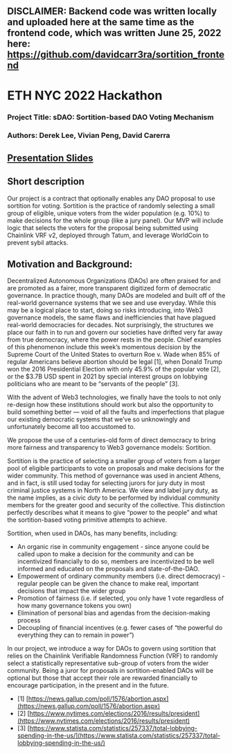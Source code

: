 ## DISCLAIMER: Backend code was written locally and uploaded here at the same time as the frontend code, which was written June 25, 2022 here: https://github.com/davidcarr3ra/sortition_frontend

# ETH NYC 2022 Hackathon

### Project Title: sDAO: Sortition-based DAO Voting Mechanism

### Authors: Derek Lee, Vivian Peng, David Carerra

## [Presentation Slides](https://docs.google.com/presentation/d/1w8ViMaA4S9eEzgRgf9Gbv9k4dq331t-H1ebTF6gj92M/edit?usp=sharing)

## Short description

Our project is a contract that optionally enables any DAO proposal to use sortition for voting. Sortition is the practice of randomly selecting a small group of eligible, unique voters from the wider population (e.g. 10%) to make decisions for the whole group (like a jury panel). Our MVP will include logic that selects the voters for the proposal being submitted using Chainlink VRF v2, deployed through Tatum, and leverage WorldCoin to prevent sybil attacks.

## Motivation and Background:

Decentralized Autonomous Organizations (DAOs) are often praised for and are promoted as a fairer, more transparent digitized form of democratic governance. In practice though, many DAOs are modeled and built off of the real-world governance systems that we see and use everyday. While this may be a logical place to start, doing so risks introducing, into Web3 governance models, the same flaws and inefficiencies that have plagued real-world democracies for decades. Not surprisingly, the structures we place our faith in to run and govern our societies have drifted very far away from true democracy, where the power rests in the people. Chief examples of this phenomenon include this week’s momentous decision by the Supreme Court of the United States to overturn Roe v. Wade when 85% of regular Americans believe abortion should be legal [1], when Donald Trump won the 2016 Presidential Election with only 45.9% of the popular vote [2], or the $3.7B USD spent in 2021 by special interest groups on lobbying politicians who are meant to be “servants of the people” [3].

With the advent of Web3 technologies, we finally have the tools to not only re-design how these institutions should work but also the opportunity to build something better — void of all the faults and imperfections that plague our existing democratic systems that we’ve so unknowingly and unfortunately become all too accustomed to.

We propose the use of a centuries-old form of direct democracy to bring more fairness and transparency to Web3 governance models: Sortition.

Sortition is the practice of selecting a smaller group of voters from a larger pool of eligible participants to vote on proposals and make decisions for the wider community. This method of governance was used in ancient Athens, and in fact, is still used today for selecting jurors for jury duty in most criminal justice systems in North America. We view and label jury duty, as the name implies, as a civic *duty* to be performed by individual community members for the greater good and security of the collective. This distinction perfectly describes what it means to give “power to the people” and what the sortition-based voting primitive attempts to achieve.

Sortition, when used in DAOs, has many benefits, including: 

- An organic rise in community engagement - since anyone could be called upon to make a decision for the community and can be incentivized financially to do so, members are incentivized to be well informed and educated on the proposals and state-of-the-DAO.
- Empowerment of ordinary community members (i.e. direct democracy) - regular people can be given the chance to make real, important decisions that impact the wider group
- Promotion of fairness (i.e. if selected, you only have 1 vote regardless of how many governance tokens you own)
- Elimination of personal bias and agendas from the decision-making process
- Decoupling of financial incentives (e.g. fewer cases of “the powerful do everything they can to remain in power”)

In our project, we introduce a way for DAOs to govern using sortition that relies on the Chainlink Verifiable Randomness Function (VRF) to randomly select a statistically representative sub-group of voters from the wider community. Being a juror for proposals in sortition-enabled DAOs will be optional but those that accept their role are rewarded financially to encourage participation, in the present and in the future.

- [1] [https://news.gallup.com/poll/1576/abortion.aspx](https://news.gallup.com/poll/1576/abortion.aspx)
- [2] [https://www.nytimes.com/elections/2016/results/president](https://www.nytimes.com/elections/2016/results/president)
- [3] [https://www.statista.com/statistics/257337/total-lobbying-spending-in-the-us/](https://www.statista.com/statistics/257337/total-lobbying-spending-in-the-us/)
